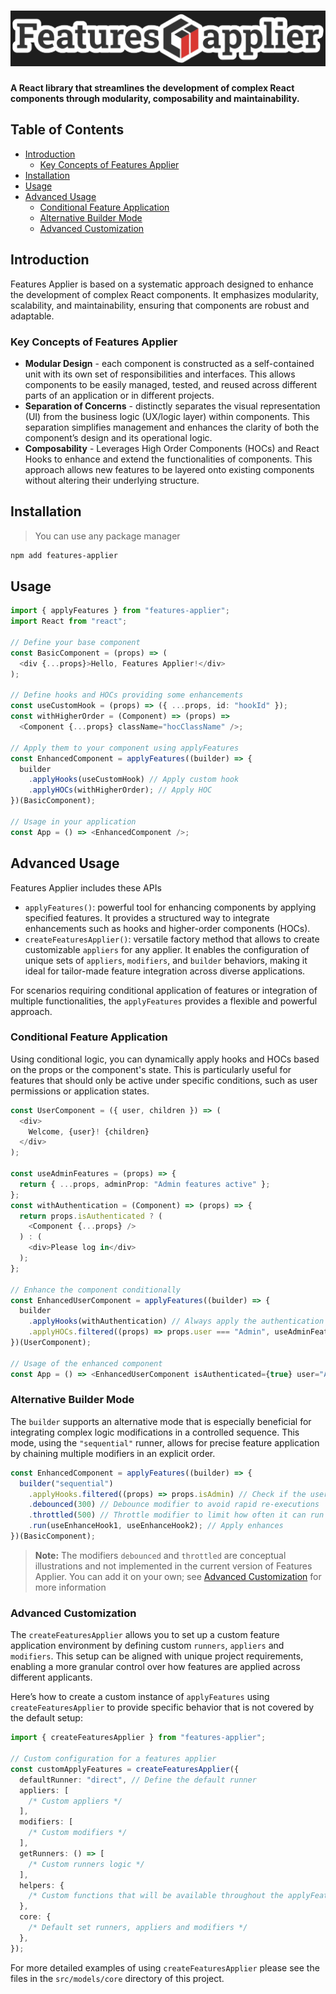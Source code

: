 # ![Features Applier](https://github.com/Alexei1999/features-applier/raw/master/media/logo.png)

**A React library that streamlines the development of complex React components through modularity, composability and maintainability.**

## Table of Contents

<!-- START doctoc generated TOC please keep comment here to allow auto update -->
<!-- DON'T EDIT THIS SECTION, INSTEAD RE-RUN doctoc TO UPDATE -->

- [Introduction](#introduction)
  - [Key Concepts of Features Applier](#key-concepts-of-features-applier)
- [Installation](#installation)
- [Usage](#usage)
- [Advanced Usage](#advanced-usage)
  - [Conditional Feature Application](#conditional-feature-application)
  - [Alternative Builder Mode](#alternative-builder-mode)
  - [Advanced Customization](#advanced-customization)

<!-- END doctoc generated TOC please keep comment here to allow auto update -->

## Introduction

Features Applier is based on a systematic approach designed to enhance the development of complex React components. It emphasizes modularity, scalability, and maintainability, ensuring that components are robust and adaptable.

### Key Concepts of Features Applier

- **Modular Design** - each component is constructed as a self-contained unit with its own set of responsibilities and interfaces. This allows components to be easily managed, tested, and reused across different parts of an application or in different projects.
- **Separation of Concerns** - distinctly separates the visual representation (UI) from the business logic (UX/logic layer) within components. This separation simplifies management and enhances the clarity of both the component’s design and its operational logic.
- **Composability** - Leverages High Order Components (HOCs) and React Hooks to enhance and extend the functionalities of components. This approach allows new features to be layered onto existing components without altering their underlying structure.

## Installation

> You can use any package manager

```sh
npm add features-applier
```

## Usage

```typescript
import { applyFeatures } from "features-applier";
import React from "react";

// Define your base component
const BasicComponent = (props) => (
  <div {...props}>Hello, Features Applier!</div>
);

// Define hooks and HOCs providing some enhancements
const useCustomHook = (props) => ({ ...props, id: "hookId" });
const withHigherOrder = (Component) => (props) =>
  <Component {...props} className="hocClassName" />;

// Apply them to your component using applyFeatures
const EnhancedComponent = applyFeatures((builder) => {
  builder
    .applyHooks(useCustomHook) // Apply custom hook
    .applyHOCs(withHigherOrder); // Apply HOC
})(BasicComponent);

// Usage in your application
const App = () => <EnhancedComponent />;
```

## Advanced Usage

Features Applier includes these APIs

- `applyFeatures()`: powerful tool for enhancing components by applying specified features. It provides a structured way to integrate enhancements such as hooks and higher-order components (HOCs).
- `createFeaturesApplier()`: versatile factory method that allows to create customizable `appliers` for any applier. It enables the configuration of unique sets of `appliers`, `modifiers`, and `builder` behaviors, making it ideal for tailor-made feature integration across diverse applications.

For scenarios requiring conditional application of features or integration of multiple functionalities, the `applyFeatures` provides a flexible and powerful approach.

### Conditional Feature Application

Using conditional logic, you can dynamically apply hooks and HOCs based on the props or the component's state. This is particularly useful for features that should only be active under specific conditions, such as user permissions or application states.

```typescript
const UserComponent = ({ user, children }) => (
  <div>
    Welcome, {user}! {children}
  </div>
);

const useAdminFeatures = (props) => {
  return { ...props, adminProp: "Admin features active" };
};
const withAuthentication = (Component) => (props) => {
  return props.isAuthenticated ? (
    <Component {...props} />
  ) : (
    <div>Please log in</div>
  );
};

// Enhance the component conditionally
const EnhancedUserComponent = applyFeatures((builder) => {
  builder
    .applyHooks(withAuthentication) // Always apply the authentication HOC
    .applyHOCs.filtered((props) => props.user === "Admin", useAdminFeatures); // Conditionally apply the admin hook
})(UserComponent);

// Usage of the enhanced component
const App = () => <EnhancedUserComponent isAuthenticated={true} user="Admin" />;
```

### Alternative Builder Mode

The `builder` supports an alternative mode that is especially beneficial for integrating complex logic modifications in a controlled sequence. This mode, using the `"sequential"` runner, allows for precise feature application by chaining multiple modifiers in an explicit order.

```typescript
const EnhancedComponent = applyFeatures((builder) => {
  builder("sequential")
    .applyHooks.filtered((props) => props.isAdmin) // Check if the user is an admin
    .debounced(300) // Debounce modifier to avoid rapid re-executions
    .throttled(500) // Throttle modifier to limit how often it can run
    .run(useEnhanceHook1, useEnhanceHook2); // Apply enhances
})(BasicComponent);
```

> **Note:** The modifiers `debounced` and `throttled` are conceptual illustrations and not implemented in the current version of Features Applier. You can add it on your own; see [Advanced Customization](#advanced-customization) for more information

### Advanced Customization

The `createFeaturesApplier` allows you to set up a custom feature application environment by defining custom `runners`, `appliers` and `modifiers`. This setup can be aligned with unique project requirements, enabling a more granular control over how features are applied across different applicants.

Here’s how to create a custom instance of `applyFeatures` using `createFeaturesApplier` to provide specific behavior that is not covered by the default setup:

```typescript
import { createFeaturesApplier } from "features-applier";

// Custom configuration for a features applier
const customApplyFeatures = createFeaturesApplier({
  defaultRunner: "direct", // Define the default runner
  appliers: [
    /* Custom appliers */
  ],
  modifiers: [
    /* Custom modifiers */
  ],
  getRunners: () => [
    /* Custom runners logic */
  ],
  helpers: {
    /* Custom functions that will be available throughout the applyFeatures */
  },
  core: {
    /* Default set runners, appliers and modifiers */
  },
});
```

For more detailed examples of using `createFeaturesApplier` please see the files in the `src/models/core` directory of this project.
